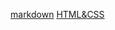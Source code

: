 [markdown](https://startsevcode.github.io/rsschool-cv/cv)
[HTML&CSS](https://startsevcode.github.io/rsschool-cv/)
